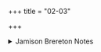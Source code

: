 +++
title = "02-03"

+++

<details><summary>Jamison Brereton Notes</summary>

áminatī (2a) and ná … mināti (3d)(cf. also ná mināti I.123.9) receive different tr. here both because they have different objects and because áminatī is contrastively paired with praminatī́(2b).
</details>
